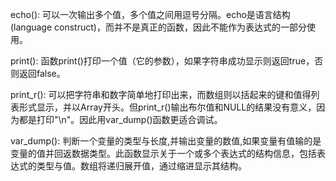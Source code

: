 echo(): 可以一次输出多个值，多个值之间用逗号分隔。echo是语言结构(language construct)，而并不是真正的函数，因此不能作为表达式的一部分使用。

print(): 函数print()打印一个值（它的参数），如果字符串成功显示则返回true，否则返回false。

print_r(): 可以把字符串和数字简单地打印出来，而数组则以括起来的键和值得列表形式显示，并以Array开头。但print_r()输出布尔值和NULL的结果没有意义，因为都是打印"\n"。因此用var_dump()函数更适合调试。

var_dump(): 判断一个变量的类型与长度,并输出变量的数值,如果变量有值输的是变量的值并回返数据类型。此函数显示关于一个或多个表达式的结构信息，包括表达式的类型与值。数组将递归展开值，通过缩进显示其结构。
